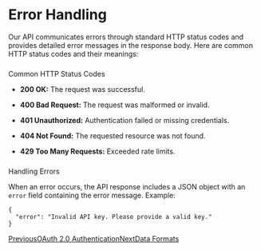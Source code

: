 # Error Handling

Our API communicates errors through standard HTTP status codes and provides detailed error messages in the response body. Here are common HTTP status codes and their meanings:

### 

[](#common-http-status-codes)

Common HTTP Status Codes

*   **200 OK:** The request was successful.
    
*   **400 Bad Request:** The request was malformed or invalid.
    
*   **401 Unauthorized:** Authentication failed or missing credentials.
    
*   **404 Not Found:** The requested resource was not found.
    
*   **429 Too Many Requests:** Exceeded rate limits.
    

### 

[](#handling-errors)

Handling Errors

When an error occurs, the API response includes a JSON object with an `error` field containing the error message. Example:

```
{
  "error": "Invalid API key. Please provide a valid key."
}
```

[PreviousOAuth 2.0 Authentication](/reference/api-reference/oauth-2.0-authentication)[NextData Formats](/reference/api-reference/data-formats)